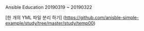 Ansible Education 20190319 ~ 20190322


[한 개의 YML 파일 분리 하기] (https://github.com/anisble-simple-example/study/tree/master/study/temp00)
